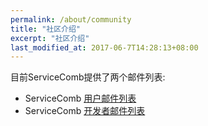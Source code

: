 ```yaml
---
permalink: /about/community
title: "社区介绍"
excerpt: "社区介绍"
last_modified_at: 2017-06-7T14:28:13+08:00
---
```

目前ServiceComb提供了两个邮件列表:
 * ServiceComb [用户邮件列表](https://groups.google.com/forum/#!forum/servicecomb-users)
 * ServiceComb [开发者邮件列表](https://groups.google.com/forum/#!forum/servicecomb-developers)
